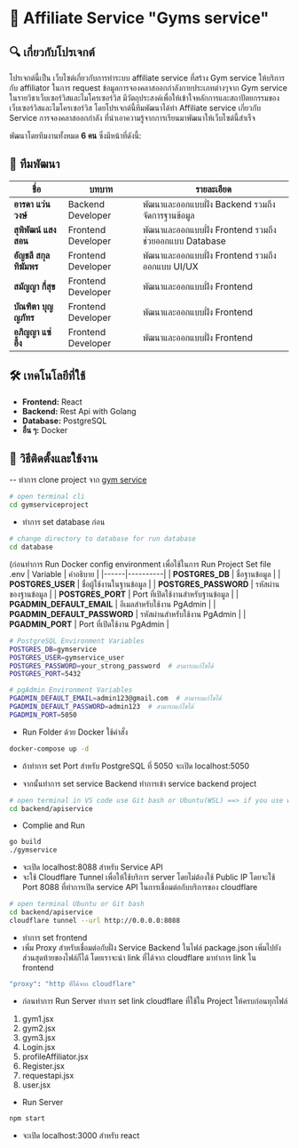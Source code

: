 # 📌 Affiliate Service "Gyms service"

## 🔍 เกี่ยวกับโปรเจกต์
โปรเจกต์นี้เป็น เว็บไซต์เกี่ยวกับการทำระบบ affiliate service ที่สร้าง Gym service ให้บริการกับ affiliator ในการ request ข้อมูลการจองคลาสออกกำลังกายประเภทต่างๆจาก Gym service ในรายวิชาเว็บเซอร์วิสและไมโครเซอร์วิส มีวัตถุประสงค์เพื่อให้เข้าใจหลักการและสถาปัตยกรรมของเว็บเซอร์วิสและไมโครเซอร์วิส โดยโปรเจกต์นี้ทีมพัฒนาได้ทำ Affiliate service เกี่ยวกับ Service การจองคลาสออกกำลัง ที่นำเอาความรู้จากการเรียนมาพัฒนาให้เว็บไซต์นี้สำเร็จ

พัฒนาโดยทีมงานทั้งหมด **6 คน** ซึ่งมีหน้าที่ดังนี้:

## 👥 ทีมพัฒนา  
| ชื่อ | บทบาท | รายละเอียด |
|------|------|----------|
| **อารดา แว่นวงษ์** | Backend Developer | พัฒนาและออกแบบฝั่ง Backend รวมถึงจัดการฐานข้อมูล |
| **สุพิพัฒน์ แสงสอน** | Frontend Developer | พัฒนาและออกแบบฝั่ง Frontend รวมถึงช่วยออกแบบ Database|
| **อัญชลี สกุลทิฆัมพร** | Frontend Developer | พัฒนาและออกแบบฝั่ง Frontend รวมถึงออกแบบ UI/UX |
| **สมัญญา กี่สุข** | Frontend Developer | พัฒนาและออกแบบฝั่ง Frontend |
| **บัณฑิตา บุญญภัทร** | Frontend Developer | พัฒนาและออกแบบฝั่ง Frontend |
| **อภิญญา แซ่อึ้ง** | Frontend Developer | พัฒนาและออกแบบฝั่ง Frontend |

## 🛠 เทคโนโลยีที่ใช้  
- **Frontend:** React  
- **Backend:** Rest Api with Golang
- **Database:** PostgreSQL  
- **อื่น ๆ:** Docker

## 🚀 วิธีติดตั้งและใช้งาน
-- ทำการ clone project จาก [gym service](https://github.com/arada1110/gymserviceproject)
```bash
# open terminal cli
cd gymserviceproject
```
- ทำการ set database ก่อน
```bash
# change directory to database for run database
cd database
```
  (ก่อนทำการ Run Docker config environment เพื่อใช้ในการ Run Project
  Set file .env
| Variable | คำอธิบาย |
|------|----------|
| **POSTGRES_DB** | ชื่อฐานข้อมูล |
| **POSTGRES_USER** | ชื่อผู้ใช้งานในฐานข้อมูล |
| **POSTGRES_PASSWORD** | รหัสผ่านของฐานข้อมูล |
| **POSTGRES_PORT** | Port ที่เปิดใช้งานสำหรับฐานข้อมูล |
| **PGADMIN_DEFAULT_EMAIL** | อีเมลสำหรับใช้งาน PgAdmin |
| **PGADMIN_DEFAULT_PASSWORD** | รหัสผ่านสำหรับใช้งาน PgAdmin |
| **PGADMIN_PORT** | Port ที่เปิดใช้งาน PgAdmin |

```bash
# PostgreSQL Environment Variables
POSTGRES_DB=gymservice
POSTGRES_USER=gymservice_user
POSTGRES_PASSWORD=your_strong_password  # สามารถแก้ไขได้
POSTGRES_PORT=5432

# pgAdmin Environment Variables
PGADMIN_DEFAULT_EMAIL=admin123@gmail.com  # สามารถแก้ไขได้
PGADMIN_DEFAULT_PASSWORD=admin123  # สามารถแก้ไขได้
PGADMIN_PORT=5050
```

- Run Folder ด้วย Docker ใช้คำสั่ง
```bash
docker-compose up -d
```
- ถ้าทำการ set Port สำหรับ PostgreSQL ที่ 5050 จะเปิด localhost:5050 

- จากนั้นทำการ set service Backend
  ทำการเข้า service backend project
```bash
# open terminal in VS code use Git bash or Ubuntu(WSL) ==> if you use windows you need to use Ubuntu or Git Bash for run command
cd backend/apiservice
```
- Complie and Run
```bash
go build
./gymservice
```

- จะเปิด localhost:8088 สำหรับ Service API
- จะใช้ Cloudflare Tunnel เพื่อให้ใช้บริการ server โดยไม่ต้องใช้ Public IP โดยจะใช้ Port 8088 ที่ทำการเปิด service API ในการเชื่อมต่อกับบริการของ cloudflare
```bash
# open terminal Ubuntu or Git bash
cd backend/apiservice
cloudflare tunnel --url http://0.0.0.0:8088
```

- ทำการ set frontend
- เพิ่ม Proxy สำหรับเชื่อมต่อกับฝั่ง Service Backend ในไฟล์ package.json เพิ่มไปยังส่วนสุดท้ายของไฟล์ก็ได้ โดยเราจะนำ link ที่ได้จาก cloudflare มาทำการ link ใน frontend
```bash
"proxy": "http ที่ได้จาก cloudflare"
```
- ก่อนทำการ Run Server ทำการ set link cloudflare ที่ใช้ใน Project ให้ครบก่อนทุกไฟล์
1. gym1.jsx
2. gym2.jsx
3. gym3.jsx
4. Login.jsx
5. profileAffiliator.jsx
6. Register.jsx
7. requestapi.jsx
8. user.jsx

- Run Server
```bash
npm start
```
- จะเปิด localhost:3000 สำหรับ react
